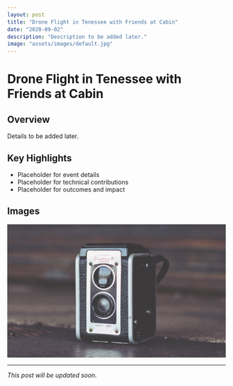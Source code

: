```yaml
---
layout: post
title: "Drone Flight in Tenessee with Friends at Cabin"
date: "2020-09-02"
description: "Description to be added later."
image: "assets/images/default.jpg"
---
```


# Drone Flight in Tenessee with Friends at Cabin

## Overview
Details to be added later.

## Key Highlights
- Placeholder for event details
- Placeholder for technical contributions
- Placeholder for outcomes and impact

## Images
![Placeholder](assets/images/default.jpg)

---

*This post will be updated soon.*
